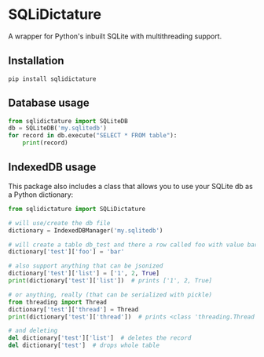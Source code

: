# SQLiDictature

A wrapper for Python's inbuilt SQLite with multithreading support.

## Installation

```shell
pip install sqlidictature
```

## Database usage

```python
from sqlidictature import SQLiteDB
db = SQLiteDB('my.sqlitedb')
for record in db.execute("SELECT * FROM table"):
    print(record)
```

## IndexedDB usage
This package also includes a class that allows you to use your SQLite db as a Python dictionary:

```python
from sqlidictature import SQLiDictature

# will use/create the db file
dictionary = IndexedDBManager('my.sqlitedb')

# will create a table db_test and there a row called foo with value bar
dictionary['test']['foo'] = 'bar'

# also support anything that can be jsonized
dictionary['test']['list'] = ['1', 2, True]
print(dictionary['test']['list'])  # prints ['1', 2, True]

# or anything, really (that can be serialized with pickle)
from threading import Thread
dictionary['test']['thread'] = Thread
print(dictionary['test']['thread'])  # prints <class 'threading.Thread'>

# and deleting
del dictionary['test']['list']  # deletes the record
del dictionary['test']  # drops whole table
```

